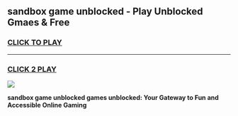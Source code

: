 
## sandbox game unblocked - Play Unblocked Gmaes & Free
<h3>
<a href="https://premium.freeplayer.one?title=sandbox_game_unblocked&ref=19F">CLICK TO PLAY</a></h3>
<hr>

<h3>
<a href="https://premium.freeplayer.one?title=sandbox_game_unblocked&ref=19F">CLICK 2 PLAY</a>
  
</h3>

<a href="https://premium.freeplayer.one?title=sandbox_game_unblocked&ref=19F/"><img src="https://clearcache.store/games.png"></a>


**sandbox game unblocked games unblocked: Your Gateway to Fun and Accessible Online Gaming**
